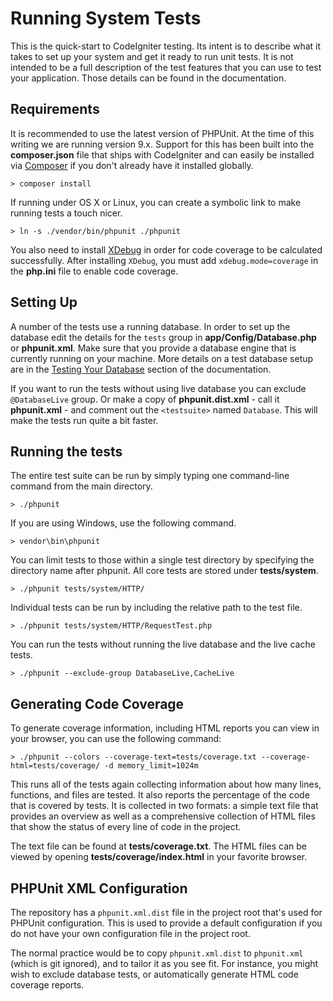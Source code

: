 # Running System Tests

This is the quick-start to CodeIgniter testing. Its intent is to describe what
it takes to set up your system and get it ready to run unit tests.
It is not intended to be a full description of the test features that you can
use to test your application. Those details can be found in the documentation.

## Requirements

It is recommended to use the latest version of PHPUnit. At the time of this
writing we are running version 9.x. Support for this has been built into the
**composer.json** file that ships with CodeIgniter and can easily be installed
via [Composer](https://getcomposer.org/) if you don't already have it installed globally.

	> composer install

If running under OS X or Linux, you can create a symbolic link to make running tests a touch nicer.

	> ln -s ./vendor/bin/phpunit ./phpunit

You also need to install [XDebug](https://xdebug.org/docs/install) in order
for code coverage to be calculated successfully. After installing `XDebug`, you must add `xdebug.mode=coverage` in the **php.ini** file to enable code coverage.

## Setting Up

A number of the tests use a running database.
In order to set up the database edit the details for the `tests` group in
**app/Config/Database.php** or **phpunit.xml**. Make sure that you provide a database engine
that is currently running on your machine. More details on a test database setup are in the
[Testing Your Database](https://codeigniter4.github.io/CodeIgniter4/testing/database.html) section of the documentation.

If you want to run the tests without using live database you can
exclude `@DatabaseLive` group. Or make a copy of **phpunit.dist.xml** -
call it **phpunit.xml** - and comment out the `<testsuite>` named `Database`. This will make
the tests run quite a bit faster.

## Running the tests

The entire test suite can be run by simply typing one command-line command from the main directory.

	> ./phpunit

If you are using Windows, use the following command.

	> vendor\bin\phpunit

You can limit tests to those within a single test directory by specifying the
directory name after phpunit. All core tests are stored under **tests/system**.

	> ./phpunit tests/system/HTTP/

Individual tests can be run by including the relative path to the test file.

	> ./phpunit tests/system/HTTP/RequestTest.php

You can run the tests without running the live database and the live cache tests.

	> ./phpunit --exclude-group DatabaseLive,CacheLive

## Generating Code Coverage

To generate coverage information, including HTML reports you can view in your browser,
you can use the following command:

	> ./phpunit --colors --coverage-text=tests/coverage.txt --coverage-html=tests/coverage/ -d memory_limit=1024m

This runs all of the tests again collecting information about how many lines,
functions, and files are tested. It also reports the percentage of the code that is covered by tests.
It is collected in two formats: a simple text file that provides an overview as well
as a comprehensive collection of HTML files that show the status of every line of code in the project.

The text file can be found at **tests/coverage.txt**.
The HTML files can be viewed by opening **tests/coverage/index.html** in your favorite browser.

## PHPUnit XML Configuration

The repository has a ``phpunit.xml.dist`` file in the project root that's used for
PHPUnit configuration. This is used to provide a default configuration if you
do not have your own configuration file in the project root.

The normal practice would be to copy ``phpunit.xml.dist`` to ``phpunit.xml``
(which is git ignored), and to tailor it as you see fit.
For instance, you might wish to exclude database tests, or automatically generate
HTML code coverage reports.
